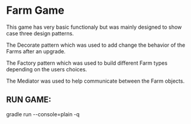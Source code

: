 # Farm Game

This game has very basic functionaly but was mainly designed to show case three design patterns. 

The Decorate pattern which was used to add change the behavior of the Farms after an upgrade.

The Factory pattern which was used to build different Farm types depending on the users choices.

The Mediator was used to help communicate between the Farm objects.

## RUN GAME:

gradle run --console=plain -q

